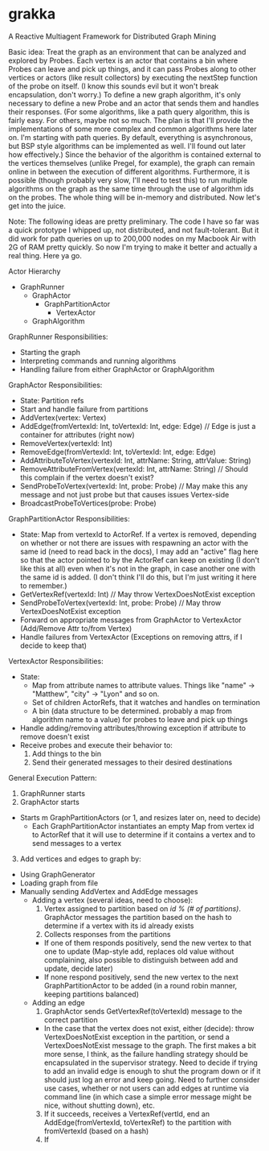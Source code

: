 grakka
======

A Reactive Multiagent Framework for Distributed Graph Mining

Basic idea: Treat the graph as an environment that can be analyzed and explored
by Probes. Each vertex is an actor that contains a bin where Probes can leave
and pick up things, and it can pass Probes along to other vertices or actors
(like result collectors) by executing the nextStep function of the probe on
itself. (I know this sounds evil but it won't break encapsulation, don't worry.)
To define a new graph algorithm, it's only necessary to define a new Probe and
an actor that sends them and handles their responses. (For some algorithms, like
a path query algorithm, this is fairly easy. For others, maybe not so much. The
plan is that I'll provide the implementations of some more complex and common
algorithms here later on. I'm starting with path queries. By default, everything
is asynchronous, but BSP style algorithms can be implemented as well. I'll found
out later how effectively.) Since the behavior of the algorithm is contained
external to the vertices themselves (unlike Pregel, for example), the graph can
remain online in between the execution of different algorithms. Furthermore, it
is possible (though probably very slow, I'll need to test this) to run multiple
algorithms on the graph as the same time through the use of algorithm ids on the
probes.  The whole thing will be in-memory and distributed. Now let's get into
the juice.

Note: The following ideas are pretty preliminary. The code I have so far was a
quick prototype I whipped up, not distributed, and not fault-tolerant. But it
did work for path queries on up to 200,000 nodes on my Macbook Air with 2G of
RAM pretty quickly. So now I'm trying to make it better and actually a real
thing. Here ya go.

Actor Hierarchy
* GraphRunner
  * GraphActor
    * GraphPartitionActor
      * VertexActor 
  * GraphAlgorithm

GraphRunner Responsibilities:
* Starting the graph
* Interpreting commands and running algorithms
* Handling failure from either GraphActor or GraphAlgorithm

GraphActor Responsibilities:
* State: Partition refs
* Start and handle failure from partitions
* AddVertex(vertex: Vertex) 
* AddEdge(fromVertexId: Int, toVertexId: Int, edge: Edge) // Edge is just a container for attributes (right now)
* RemoveVertex(vertexId: Int)
* RemoveEdge(fromVertexId: Int, toVertexId: Int, edge: Edge)
* AddAttributeToVertex(vertexId: Int, attrName: String, attrValue: String)
* RemoveAttributeFromVertex(vertexId: Int, attrName: String) // Should this complain if the vertex doesn't exist?
* SendProbeToVertex(vertexId: Int, probe: Probe) // May make this any message and not just probe but that causes issues Vertex-side
* BroadcastProbeToVertices(probe: Probe) 

GraphPartitionActor Responsibilities:
* State: Map from vertexId to ActorRef. If a vertex is removed, depending on
  whether or not there are issues with respawning an actor with the same id
  (need to read back in the docs), I may add an "active" flag here so that the
  actor pointed to by the ActorRef can keep on existing (I don't like this at
  all) even when it's not in the graph, in case another one with the same id is
  added. (I don't think I'll do this, but I'm just writing it here to remember.)
* GetVertexRef(vertexId: Int) // May throw VertexDoesNotExist exception 
* SendProbeToVertex(vertexId: Int, probe: Probe) // May throw VertexDoesNotExist exception 
* Forward on appropriate messages from GraphActor to VertexActor
  (Add/Remove Attr to/from Vertex)
* Handle failures from VertexActor (Exceptions on removing attrs, if I decide to
  keep that)

VertexActor Responsibilities:
* State: 
  * Map from attribute names to attribute values.  Things like "name" ->
  "Matthew", "city" -> "Lyon" and so on.
  * Set of children ActorRefs, that it watches and handles on termination
  * A bin (data structure to be determined. probably a map from algorithm name
    to a value) for probes to leave and pick up things
* Handle adding/removing attributes/throwing exception if attribute to remove
  doesn't exist  
* Receive probes and execute their behavior to:
  1. Add things to the bin
  2. Send their generated messages to their desired destinations


General Execution Pattern:

1. GraphRunner starts
2. GraphActor starts
  * Starts m GraphPartitionActors (or 1, and resizes later on, need to decide)
    * Each GraphPartitionActor instantiates an empty Map from vertex id to ActorRef that it will use to determine if it contains a vertex and to send messages to a vertex
3.  Add vertices and edges to graph by:
  * Using GraphGenerator
  * Loading graph from file
  * Manually sending AddVertex and AddEdge messages
    * Adding a vertex (several ideas, need to choose):
      1. Vertex assigned to partition based on *id % (# of partitions)*. GraphActor messages the partition based on the hash to determine if a vertex with its id already exists
      2. Collects responses from the partitions
        * If one of them responds positively, send the new vertex to that one to update (Map-style add, replaces old value without complaining, also possible to distinguish between add and update, decide later)
        * If none respond positively, send the new vertex to the next GraphPartitionActor to be added (in a round robin manner, keeping partitions balanced)
    * Adding an edge 
      1. GraphActor sends GetVertexRef(toVertexId) message to the correct partition 
        * In the case that the vertex does not exist, either (decide): throw VertexDoesNotExist exception in the partition, or send a VertexDoesNotExist message to the graph.  The first makes a bit more sense, I think, as the failure handling strategy should be encapsulated in the supervisor strategy. Need to decide if trying to add an invalid edge is enough to shut the program down or if it should just log an error and keep going. Need to further consider use cases, whether or not users can add edges at runtime via command line (in which case a simple error message might be nice, without shutting down), etc.
      3. If it succeeds, receives a VertexRef(vertId, end an AddEdge(fromVertexId, toVertexRef) to the partition with fromVertexId (based on a hash)
      2. If 
